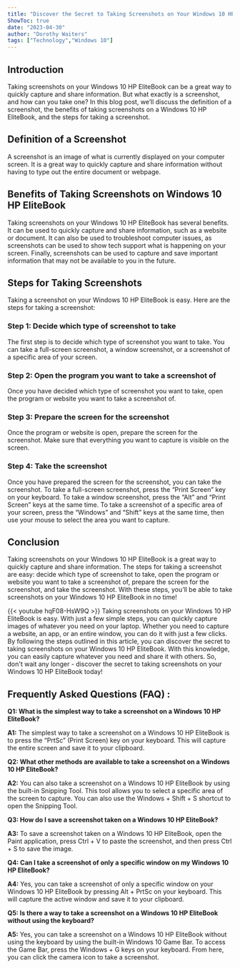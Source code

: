 ```yaml
---
title: "Discover the Secret to Taking Screenshots on Your Windows 10 HP EliteBook!"
ShowToc: true 
date: "2023-04-30"
author: "Dorothy Waiters" 
tags: ["Technology","Windows 10"]
---
```

## Introduction

Taking screenshots on your Windows 10 HP EliteBook can be a great way to quickly capture and share information. But what exactly is a screenshot, and how can you take one? In this blog post, we’ll discuss the definition of a screenshot, the benefits of taking screenshots on a Windows 10 HP EliteBook, and the steps for taking a screenshot. 

## Definition of a Screenshot

A screenshot is an image of what is currently displayed on your computer screen. It is a great way to quickly capture and share information without having to type out the entire document or webpage. 

## Benefits of Taking Screenshots on Windows 10 HP EliteBook

Taking screenshots on your Windows 10 HP EliteBook has several benefits. It can be used to quickly capture and share information, such as a website or document. It can also be used to troubleshoot computer issues, as screenshots can be used to show tech support what is happening on your screen. Finally, screenshots can be used to capture and save important information that may not be available to you in the future. 

## Steps for Taking Screenshots

Taking a screenshot on your Windows 10 HP EliteBook is easy. Here are the steps for taking a screenshot: 

### Step 1: Decide which type of screenshot to take

The first step is to decide which type of screenshot you want to take. You can take a full-screen screenshot, a window screenshot, or a screenshot of a specific area of your screen. 

### Step 2: Open the program you want to take a screenshot of

Once you have decided which type of screenshot you want to take, open the program or website you want to take a screenshot of. 

### Step 3: Prepare the screen for the screenshot

Once the program or website is open, prepare the screen for the screenshot. Make sure that everything you want to capture is visible on the screen. 

### Step 4: Take the screenshot

Once you have prepared the screen for the screenshot, you can take the screenshot. To take a full-screen screenshot, press the “Print Screen” key on your keyboard. To take a window screenshot, press the “Alt” and “Print Screen” keys at the same time. To take a screenshot of a specific area of your screen, press the “Windows” and “Shift” keys at the same time, then use your mouse to select the area you want to capture. 

## Conclusion

Taking screenshots on your Windows 10 HP EliteBook is a great way to quickly capture and share information. The steps for taking a screenshot are easy: decide which type of screenshot to take, open the program or website you want to take a screenshot of, prepare the screen for the screenshot, and take the screenshot. With these steps, you’ll be able to take screenshots on your Windows 10 HP EliteBook in no time!

{{< youtube hqF08-HsW9Q >}} 
Taking screenshots on your Windows 10 HP EliteBook is easy. With just a few simple steps, you can quickly capture images of whatever you need on your laptop. Whether you need to capture a website, an app, or an entire window, you can do it with just a few clicks. By following the steps outlined in this article, you can discover the secret to taking screenshots on your Windows 10 HP EliteBook. With this knowledge, you can easily capture whatever you need and share it with others. So, don't wait any longer - discover the secret to taking screenshots on your Windows 10 HP EliteBook today!

## Frequently Asked Questions (FAQ) :
**Q1: What is the simplest way to take a screenshot on a Windows 10 HP EliteBook?**

**A1:** The simplest way to take a screenshot on a Windows 10 HP EliteBook is to press the “PrtSc” (Print Screen) key on your keyboard. This will capture the entire screen and save it to your clipboard. 

**Q2: What other methods are available to take a screenshot on a Windows 10 HP EliteBook?**

**A2:** You can also take a screenshot on a Windows 10 HP EliteBook by using the built-in Snipping Tool. This tool allows you to select a specific area of the screen to capture. You can also use the Windows + Shift + S shortcut to open the Snipping Tool. 

**Q3: How do I save a screenshot taken on a Windows 10 HP EliteBook?**

**A3:** To save a screenshot taken on a Windows 10 HP EliteBook, open the Paint application, press Ctrl + V to paste the screenshot, and then press Ctrl + S to save the image. 

**Q4: Can I take a screenshot of only a specific window on my Windows 10 HP EliteBook?**

**A4:** Yes, you can take a screenshot of only a specific window on your Windows 10 HP EliteBook by pressing Alt + PrtSc on your keyboard. This will capture the active window and save it to your clipboard. 

**Q5: Is there a way to take a screenshot on a Windows 10 HP EliteBook without using the keyboard?**

**A5:** Yes, you can take a screenshot on a Windows 10 HP EliteBook without using the keyboard by using the built-in Windows 10 Game Bar. To access the Game Bar, press the Windows + G keys on your keyboard. From here, you can click the camera icon to take a screenshot.




